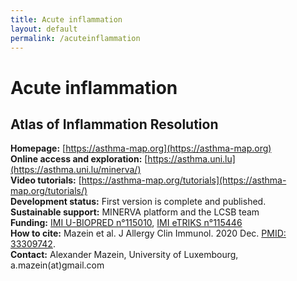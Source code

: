 ```yaml
---
title: Acute inflammation
layout: default
permalink: /acuteinflammation
---
```


# Acute inflammation
## Atlas of Inflammation Resolution

**Homepage:** [https://asthma-map.org](https://asthma-map.org)  
**Online access and exploration:** [https://asthma.uni.lu](https://asthma.uni.lu/minerva/)  
**Video tutorials:** [https://asthma-map.org/tutorials](https://asthma-map.org/tutorials/)  
**Development status:** First version is complete and published.  
**Sustainable support:** MINERVA platform and the LCSB team  
**Funding:** [IMI U-BIOPRED n°115010](https://www.imi.europa.eu/projects-results/project-factsheets/u-biopred), [IMI eTRIKS n°115446](https://www.imi.europa.eu/projects-results/project-factsheets/etriks)  
**How to cite:** Mazein et al. J Allergy Clin Immunol. 2020 Dec. [PMID: 33309742](https://www.ncbi.nlm.nih.gov/pubmed/33309742).  
**Contact:** Alexander Mazein, University of Luxembourg, a.mazein(at)gmail.com 
